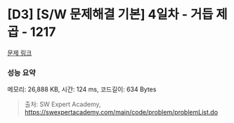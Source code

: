 # [D3] [S/W 문제해결 기본] 4일차 - 거듭 제곱 - 1217 

[문제 링크](https://swexpertacademy.com/main/code/problem/problemDetail.do?contestProbId=AV14dUIaAAUCFAYD) 

### 성능 요약

메모리: 26,888 KB, 시간: 124 ms, 코드길이: 634 Bytes



> 출처: SW Expert Academy, https://swexpertacademy.com/main/code/problem/problemList.do